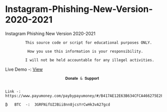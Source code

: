 # Instagram-Phishing-New-Version-2020-2021
Instagram Phishing New Version 2020-2021

             This source code or script for educational purposes ONLY. 

              How you use this information is your responsibility.

             I will not be held accountable for any illegel activities.
             
 Live Demo -: <a href="https://rajaahirwarofficial.github.io/Instagram-Phishing-New-Version-2020-2021/">View</a>

                               𝐃𝐨𝐧𝐚𝐭𝐞 & 𝐒𝐮𝐩𝐩𝐨𝐫𝐭   


    Link -:  https://www.payumoney.com/paybypayumoney/#/B417AE12E63B634CFCA466275E2F17B5

    ₿   BTC  -:  3GRFNifUZJBii8nn8jcsYrCwHk3vA27gcd 
